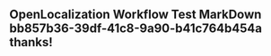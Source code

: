 <properties
ms.topic="hero-topic"
ms.test1="hero-topic"
ms.test2="test"/>

## OpenLocalization Workflow Test MarkDown bb857b36-39df-41c8-9a90-b41c764b454a thanks!
